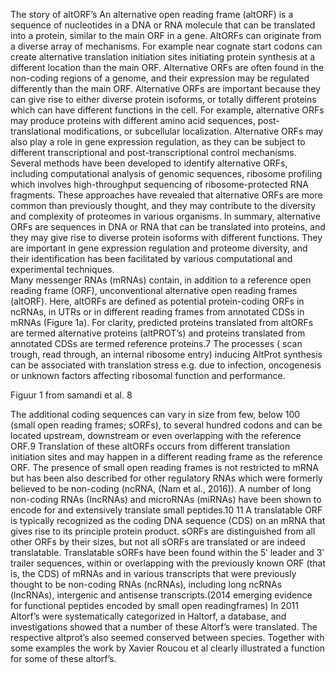 The story of altORF’s
An alternative open reading frame (altORF) is a sequence of nucleotides in a DNA or RNA molecule that can be translated into a protein, similar to the main ORF in a gene. AltORFs can originate from a diverse array of  mechanisms. For example near cognate start codons can create alternative translation initiation sites initiating protein synthesis at a different location than the main ORF. Alternative ORFs are often found in the non-coding regions of a genome, and their expression may be regulated differently than the main ORF.
Alternative ORFs are important because they can give rise to either diverse protein isoforms, or totally different proteins which can have different functions in the cell. For example, alternative ORFs may produce proteins with different amino acid sequences, post-translational modifications, or subcellular localization. Alternative ORFs may also play a role in gene expression regulation, as they can be subject to different transcriptional and post-transcriptional control mechanisms.
Several methods have been developed to identify alternative ORFs, including computational analysis of genomic sequences, ribosome profiling which involves high-throughput sequencing of ribosome-protected RNA fragments. These approaches have revealed that alternative ORFs are more common than previously thought, and they may contribute to the diversity and complexity of proteomes in various organisms.
In summary, alternative ORFs are sequences in DNA or RNA that can be translated into proteins, and they may give rise to diverse protein isoforms with different functions. They are important in gene expression regulation and proteome diversity, and their identification has been facilitated by various computational and experimental techniques.  
Many messenger RNAs (mRNAs) contain, in addition to a reference open reading frame (ORF), unconventional alternative open reading frames (altORF). Here, altORFs are defined as potential protein-coding ORFs in ncRNAs, in UTRs or in different reading frames from annotated CDSs in mRNAs (Figure 1a). For clarity, predicted proteins translated from altORFs are termed alternative proteins (altPROT’s) and proteins translated from annotated CDSs are termed reference proteins.7  The processes ( scan trough, read through, an internal ribosome entry) inducing AltProt synthesis can be associated with translation stress e.g. due to infection, oncogenesis or unknown factors affecting ribosomal function and performance.
 
Figuur 1 from samandi et al. 8
 
The additional coding sequences can vary in size from few, below 100 (small open reading frames; sORFs),  to several hundred codons and can be located upstream, downstream or even overlapping with the reference ORF.9 Translation of these altORFs occurs from different translation initiation sites and may happen in a different reading frame as the reference ORF. The presence of small open reading frames is not restricted to mRNA but has been also described for other regulatory RNAs which were formerly believed to be non-coding (ncRNA, (Nam et al., 2016)). A number of long non-coding RNAs (IncRNAs) and microRNAs (miRNAs) have been shown to encode for and extensively translate small peptides.10 11 
A translatable ORF is typically recognized as the coding DNA sequence (CDS) on an mRNA that gives rise to its principle protein product. sORFs are distinguished from all other ORFs by their sizes, but not all sORFs are translated or are indeed translatable. Translatable sORFs have been found within the 5ʹ leader and 3ʹ trailer sequences, within or overlapping with the previously known ORF (that is, the CDS) of mRNAs and in various transcripts that were previously thought to be non-coding RNAs (ncRNAs), including long ncRNAs (lncRNAs), intergenic and antisense transcripts.(2014 emerging evidence for functional peptides encoded by small open readingframes)
In 2011 Altorf’s were systematically categorized in Haltorf, a database, and investigations showed that  a number of these Altorf’s were translated. The respective altprot’s also seemed conserved between species.  Together with some examples the work by Xavier Roucou et al clearly illustrated a function for some of these altorf’s. 

